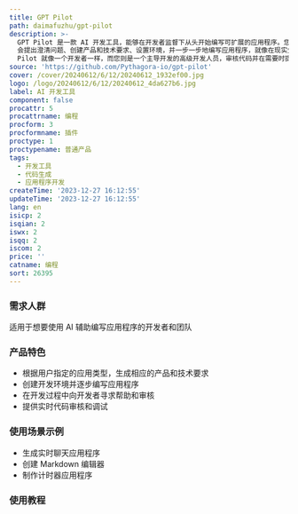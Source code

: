 ```yaml
---
title: GPT Pilot
path: daimafuzhu/gpt-pilot
description: >-
  GPT Pilot 是一款 AI 开发工具，能够在开发者监督下从头开始编写可扩展的应用程序。您指定要构建的应用程序类型，然后 GPT Pilot
  会提出澄清问题、创建产品和技术要求、设置环境，并一步一步地编写应用程序，就像在现实生活中一样。在每个任务完成时，它会要求您进行审核，或在遇到问题时提供帮助。这样，GPT
  Pilot 就像一个开发者一样，而您则是一个主导开发的高级开发人员，审核代码并在需要时提供帮助。
source: 'https://github.com/Pythagora-io/gpt-pilot'
cover: /cover/20240612/6/12/20240612_1932ef00.jpg
logo: /logo/20240612/6/12/20240612_4da627b6.jpg
label: AI 开发工具
component: false
procattr: 5
procattrname: 编程
procform: 3
procformname: 插件
proctype: 1
proctypename: 普通产品
tags:
  - 开发工具
  - 代码生成
  - 应用程序开发
createTime: '2023-12-27 16:12:55'
updateTime: '2023-12-27 16:12:55'
lang: en
isicp: 2
isqian: 2
iswx: 2
isqq: 2
iscom: 2
price: ''
catname: 编程
sort: 26395
---
```




### 需求人群
适用于想要使用 AI 辅助编写应用程序的开发者和团队

### 产品特色
- 根据用户指定的应用类型，生成相应的产品和技术要求
- 创建开发环境并逐步编写应用程序
- 在开发过程中向开发者寻求帮助和审核
- 提供实时代码审核和调试

### 使用场景示例
- 生成实时聊天应用程序
- 创建 Markdown 编辑器
- 制作计时器应用程序

### 使用教程


  
